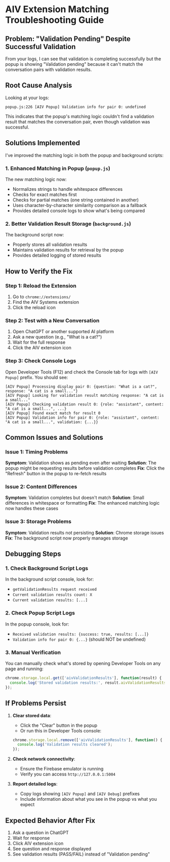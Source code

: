 # AIV Extension Matching Troubleshooting Guide

## Problem: "Validation Pending" Despite Successful Validation

From your logs, I can see that validation is completing successfully but the popup is showing "Validation pending" because it can't match the conversation pairs with validation results.

## Root Cause Analysis

Looking at your logs:
```
popup.js:226 [AIV Popup] Validation info for pair 0: undefined
```

This indicates that the popup's matching logic couldn't find a validation result that matches the conversation pair, even though validation was successful.

## Solutions Implemented

I've improved the matching logic in both the popup and background scripts:

### 1. Enhanced Matching in Popup (`popup.js`)

The new matching logic now:
- Normalizes strings to handle whitespace differences
- Checks for exact matches first
- Checks for partial matches (one string contained in another)
- Uses character-by-character similarity comparison as a fallback
- Provides detailed console logs to show what's being compared

### 2. Better Validation Result Storage (`background.js`)

The background script now:
- Properly stores all validation results
- Maintains validation results for retrieval by the popup
- Provides detailed logging of stored results

## How to Verify the Fix

### Step 1: Reload the Extension
1. Go to `chrome://extensions/`
2. Find the AIV Systems extension
3. Click the reload icon

### Step 2: Test with a New Conversation
1. Open ChatGPT or another supported AI platform
2. Ask a new question (e.g., "What is a cat?")
3. Wait for the full response
4. Click the AIV extension icon

### Step 3: Check Console Logs
Open Developer Tools (F12) and check the Console tab for logs with `[AIV Popup]` prefix. You should see:

```
[AIV Popup] Processing display pair 0: {question: "What is a cat?", response: "A cat is a small..."}
[AIV Popup] Looking for validation result matching response: "A cat is a small..."
[AIV Popup] Checking validation result 0: {role: "assistant", content: "A cat is a small...", ...}
[AIV Popup] Found exact match for result 0
[AIV Popup] Validation info for pair 0: {role: "assistant", content: "A cat is a small...", validation: {...}}
```

## Common Issues and Solutions

### Issue 1: Timing Problems
**Symptom**: Validation shows as pending even after waiting
**Solution**: The popup might be requesting results before validation completes
**Fix**: Click the "Refresh" button in the popup to re-fetch results

### Issue 2: Content Differences
**Symptom**: Validation completes but doesn't match
**Solution**: Small differences in whitespace or formatting
**Fix**: The enhanced matching logic now handles these cases

### Issue 3: Storage Problems
**Symptom**: Validation results not persisting
**Solution**: Chrome storage issues
**Fix**: The background script now properly manages storage

## Debugging Steps

### 1. Check Background Script Logs
In the background script console, look for:
- `getValidationResults request received`
- `Current validation results count: X`
- `Current validation results: [...]`

### 2. Check Popup Script Logs
In the popup console, look for:
- `Received validation results: {success: true, results: [...]}` 
- `Validation info for pair 0: {...}` (should NOT be undefined)

### 3. Manual Verification
You can manually check what's stored by opening Developer Tools on any page and running:
```javascript
chrome.storage.local.get(['aivValidationResults'], function(result) {
  console.log('Stored validation results:', result.aivValidationResults);
});
```

## If Problems Persist

1. **Clear stored data**:
   - Click the "Clear" button in the popup
   - Or run this in Developer Tools console:
   ```javascript
   chrome.storage.local.remove(['aivValidationResults'], function() {
     console.log('Validation results cleared');
   });
   ```

2. **Check network connectivity**:
   - Ensure the Firebase emulator is running
   - Verify you can access `http://127.0.0.1:5004`

3. **Report detailed logs**:
   - Copy logs showing `[AIV Popup]` and `[AIV Debug]` prefixes
   - Include information about what you see in the popup vs what you expect

## Expected Behavior After Fix

1. Ask a question in ChatGPT
2. Wait for response
3. Click AIV extension icon
4. See question and response displayed
5. See validation results (PASS/FAIL) instead of "Validation pending"